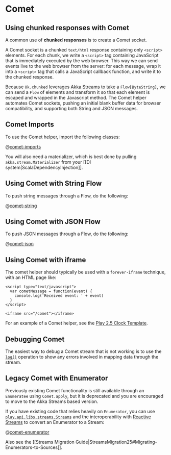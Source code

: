<!--- Copyright (C) 2009-2016 Lightbend Inc. <https://www.lightbend.com> -->
# Comet

## Using chunked responses with Comet

A common use of **chunked responses** is to create a Comet socket.

A Comet socket is a chunked `text/html` response containing only `<script>` elements. For each chunk, we write a `<script>` tag containing JavaScript that is immediately executed by the web browser. This way we can send events live to the web browser from the server: for each message, wrap it into a `<script>` tag that calls a JavaScript callback function, and write it to the chunked response.

Because `Ok.chunked` leverages [Akka Streams](http://doc.akka.io/docs/akka/2.4.4/scala/stream/index.html) to take a `Flow[ByteString]`, we can send a `Flow` of elements and transform it so that each element is escaped and wrapped in the Javascript method. The Comet helper automates Comet sockets, pushing an initial blank buffer data for browser compatibility, and supporting both String and JSON messages.

## Comet Imports

To use the Comet helper, import the following classes:

@[comet-imports](code/ScalaComet.scala)

You will also need a materializer, which is best done by pulling `akka.stream.Materializer` from your [[DI system|ScalaDependencyInjection]].

## Using Comet with String Flow

To push string messages through a Flow, do the following:

@[comet-string](code/ScalaComet.scala)

## Using Comet with JSON Flow

To push JSON messages through a Flow, do the following:

@[comet-json](code/ScalaComet.scala)

## Using Comet with iframe

The comet helper should typically be used with a `forever-iframe` technique, with an HTML page like:

```
<script type="text/javascript">
  var cometMessage = function(event) {
    console.log('Received event: ' + event)
  }
</script>

<iframe src="/comet"></iframe>
```

For an example of a Comet helper, see the [Play 2.5 Clock Template](https://github.com/typesafehub/play-2.5-clock/).

## Debugging Comet

The easiest way to debug a Comet stream that is not working is to use the [`log()`](http://doc.akka.io/docs/akka-stream-and-http-experimental/2.0.3/scala/stream-cookbook.html#Logging_elements_of_a_stream) operation to show any errors involved in mapping data through the stream.

## Legacy Comet with Enumerator

Previously existing Comet functionality is still available through an `Enumeratee` using `Comet.apply`, but it is deprecated and you are encouraged to move to the Akka Streams based version.

If you have existing code that relies heavily on `Enumerator`, you can use [`play.api.libs.streams.Streams`](api/scala/play/api/libs/streams/Streams$.html) and the interoperability with [Reactive Streams](http://doc.akka.io/docs/akka-stream-and-http-experimental/2.0.3/scala/stream-integrations.html#integrating-with-reactive-streams) to convert an Enumerator to a Stream:

@[comet-enumerator](code/ScalaComet.scala)

Also see the [[Streams Migration Guide|StreamsMigration25#Migrating-Enumerators-to-Sources]].
